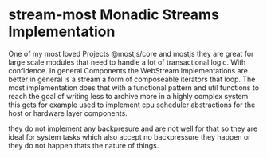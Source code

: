 # stream-most Monadic Streams Implementation
One of my most loved Projects @mostjs/core and mostjs they are great for large scale modules that need to handle a lot of transactional logic.
With confidence. In general Components the WebStream Implementations are better in general is a stream a form of composeable iterators that loop.
The most implementation does that with a functional pattern and util functions to reach the goal of writing less to archive more 
in a highly complex system this gets for example used to implement cpu scheduler abstractions for the host or hardware layer components.

they do not implement any backpresure and are not well for that so they are ideal for system tasks which also accept no backpressure they happen or
they do not happen thats the nature of things.
